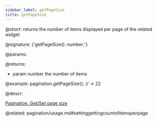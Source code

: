 ```yaml
---
sidebar_label: getPageSize
title: getPageSize
---          
```


@short: returns the number of items displayed per page of the related widget

@signature: {'getPageSize(): number;'}


@params:


@returns:
- param	number  the number of items


@example:
pagination.getPageSize();
// -> 22



@descr:





[Pagination. Get/Set page size](https://snippet.dhtmlx.com/9u3gsyd4)




@related: pagination/usage.md#settinggettingcountofitemsperpage
